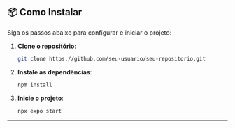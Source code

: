 ## 📦 Como Instalar

Siga os passos abaixo para configurar e iniciar o projeto:

1. **Clone o repositório**:
   ```bash
   git clone https://github.com/seu-usuario/seu-repositorio.git
   ```

2. **Instale as dependências**:
   ```bash
   npm install
   ```

3. **Inicie o projeto**:
   ```bash
   npx expo start
   ```

---
